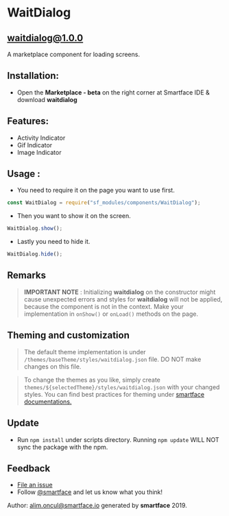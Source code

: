 
# WaitDialog
## waitdialog@1.0.0

A marketplace component for loading screens.

## Installation: 
- Open the **Marketplace - beta** on the right corner at Smartface IDE & download **waitdialog**

## Features:
- Activity Indicator
- Gif Indicator
- Image Indicator

## Usage : 

- You need to require it on the page you want to use first.
```javascript
const WaitDialog = require("sf_modules/components/WaitDialog");
```
- Then you want to show it on the screen.
```javascript
WaitDialog.show();
```
- Lastly you need to hide it.
```javascript
WaitDialog.hide();
```

## Remarks

> **IMPORTANT NOTE** : Initializing **waitdialog** on the constructor might cause unexpected errors and styles for **waitdialog** will not be applied, because the component is not in the context. Make your implementation in `onShow()` or `onLoad()` methods on the page.

## Theming and customization

> The default theme implementation is under `/themes/baseTheme/styles/waitdialog.json` file. DO NOT make changes on this file.

> To change the themes as you like, simply create `themes/${selectedTheme}/styles/waitdialog.json` with your changed styles. You can find best practices for theming under [smartface documentations.](https://developer.smartface.io/docs/using-themes-in-apps)

## Update
- Run `npm install` under scripts directory. Running `npm update` WILL NOT sync the package with the npm.

## Feedback
* [File an issue](https://github.com/smartface/sf-component-waitdialog/issues)
* Follow [@smartface](https://twitter.com/smartface_io) and let us know what you think!

Author: alim.oncul@smartface.io generated by **smartface** 2019.
    
